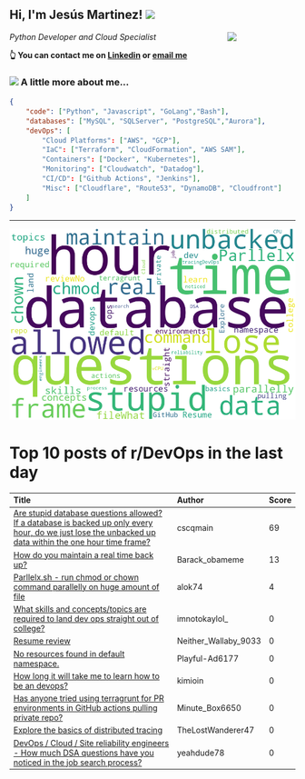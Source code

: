 <!--
**jmartinezl/jmartinezl** is a ✨ _special_ ✨ repository because its `README.md` (this file) appears on your GitHub profile.

Here are some ideas to get you started:

- 🔭 I’m currently working on ...
- 🌱 I’m currently learning ...
- 👯 I’m looking to collaborate on ...
- 🤔 I’m looking for help with ...
- 💬 Ask me about ...
- 📫 How to reach me: ...
- 😄 Pronouns: ...
- ⚡ Fun fact: ...
-->

<h2>Hi, I'm Jesús Martinez! <img src="https://media.giphy.com/media/WUlplcMpOCEmTGBtBW/giphy.gif" width="30"> </h2>
<img align='right' src="https://media.giphy.com/media/NytMLKyiaIh6VH9SPm/giphy.gif" width="120">
<p><em>Python Developer and Cloud Specialist
</em></p>

**👆 You can contact me on [Linkedin](https://www.linkedin.com/in/jes%C3%BAs-martinez-2b7b10104/) or [email me](mailto:jesus.mtz.lorenzo@gmail.com)**

### <img src="https://media.giphy.com/media/VgCDAzcKvsR6OM0uWg/giphy.gif" width="50"> A little more about me...  

```json
{
    "code": ["Python", "Javascript", "GoLang","Bash"],
    "databases": ["MySQL", "SQLServer", "PostgreSQL","Aurora"],
    "devOps": [
        "Cloud Platforms": ["AWS", "GCP"],
        "IaC": ["Terraform", "CloudFormation", "AWS SAM"],
        "Containers": ["Docker", "Kubernetes"],
        "Monitoring": ["Cloudwatch", "Datadog"],
        "CI/CD": ["Github Actions", "Jenkins"],
        "Misc": ["Cloudflare", "Route53", "DynamoDB", "Cloudfront"]
    ]
}
```
---

![Wordcloud](./cloud.png)

# Top 10 posts of r/DevOps in the last day

| Title | Author | Score |
|:---|:---|:---|
| [Are stupid database questions allowed? If a database is backed up only every hour, do we just lose the unbacked up data within the one hour time frame?](https://www.reddit.com/r/devops/comments/13tcq2s/are_stupid_database_questions_allowed_if_a/) | cscqmain | 69 |
| [How do you maintain a real time back up?](https://www.reddit.com/r/devops/comments/13te3f7/how_do_you_maintain_a_real_time_back_up/) | Barack_obameme | 13 |
| [Parllelx.sh - run chmod or chown command parallelly on huge amount of file](https://www.reddit.com/r/devops/comments/13tk8rj/parllelxsh_run_chmod_or_chown_command_parallelly/) | alok74 | 4 |
| [What skills and concepts/topics are required to land dev ops straight out of college?](https://www.reddit.com/r/devops/comments/13tfyxi/what_skills_and_conceptstopics_are_required_to/) | imnotokaylol_ | 0 |
| [Resume review](https://www.reddit.com/r/devops/comments/13tx4ik/resume_review/) | Neither_Wallaby_9033 | 0 |
| [No resources found in default namespace.](https://www.reddit.com/r/devops/comments/13ty9r1/no_resources_found_in_default_namespace/) | Playful-Ad6177 | 0 |
| [How long it will take me to learn how to be an devops?](https://www.reddit.com/r/devops/comments/13t9xfx/how_long_it_will_take_me_to_learn_how_to_be_an/) | kimioin | 0 |
| [Has anyone tried using terragrunt for PR environments in GitHub actions pulling private repo?](https://www.reddit.com/r/devops/comments/13tfwcp/has_anyone_tried_using_terragrunt_for_pr/) | Minute_Box6650 | 0 |
| [Explore the basics of distributed tracing](https://www.reddit.com/r/devops/comments/13t8w6d/explore_the_basics_of_distributed_tracing/) | TheLostWanderer47 | 0 |
| [DevOps / Cloud / Site reliability engineers - How much DSA questions have you noticed in the job search process?](https://www.reddit.com/r/devops/comments/13teg7e/devops_cloud_site_reliability_engineers_how_much/) | yeahdude78 | 0 |
